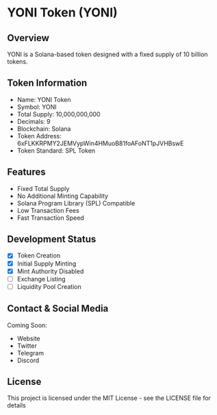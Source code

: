 # YONI Token (YONI)

## Overview
YONI is a Solana-based token designed with a fixed supply of 10 billion tokens.

## Token Information
- Name: YONI Token
- Symbol: YONI
- Total Supply: 10,000,000,000
- Decimals: 9
- Blockchain: Solana
- Token Address: 6xFLKKRPMY2JEMVypWin4HMuoB81foAFoNT1pJVHBswE
- Token Standard: SPL Token

## Features
- Fixed Total Supply
- No Additional Minting Capability
- Solana Program Library (SPL) Compatible
- Low Transaction Fees
- Fast Transaction Speed

## Development Status
- [x] Token Creation
- [x] Initial Supply Minting
- [x] Mint Authority Disabled
- [ ] Exchange Listing
- [ ] Liquidity Pool Creation

## Contact & Social Media
Coming Soon:
- Website
- Twitter
- Telegram
- Discord

## License
This project is licensed under the MIT License - see the LICENSE file for details
